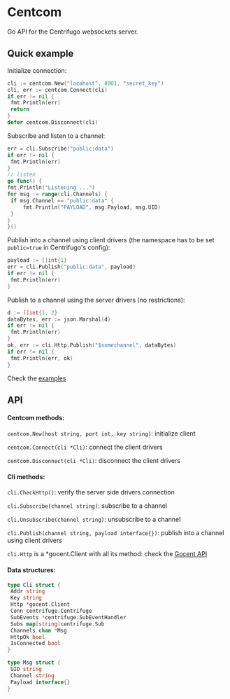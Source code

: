 # Centcom

Go API for the Centrifugo websockets server.

## Quick example

Initialize connection:

   ```go
cli := centcom.New("locahost", 8001, "secret_key")
cli, err := centcom.Connect(cli)
if err != nil {
	fmt.Println(err)
	return
}
defer centcom.Disconnect(cli)
   ```
   
Subscribe and listen to a channel:

   ```go
err = cli.Subscribe("public:data")
if err != nil {
	fmt.Println(err)
}
// listen
go func() {
fmt.Println("Listening ...")
for msg := range(cli.Channels) {
	if msg.Channel == "public:data" {
		fmt.Println("PAYLOAD", msg.Payload, msg.UID)
	}
}
}()
   ```
   
Publish into a channel using client drivers (the namespace has to be set `public=true` in Centrifugo's config):

   ```go
payload := []int{1}
err = cli.Publish("public:data", payload)
if err != nil {
	fmt.Println(err)
}
   ```
   
Publish to a channel using the server drivers (no restrictions):

   ```go
d := []int{1, 2}
dataBytes, err := json.Marshal(d)
if err != nil {
	fmt.Println(err)
}
ok, err := cli.Http.Publish("$somechannel", dataBytes)
if err != nil {
	fmt.Println(err, ok)
}
   ```

Check the [examples](https://github.com/synw/centcom/tree/master/examples)

## API

#### Centcom methods:

`centcom.New(host string, port int, key string)`: initialize client

`centcom.Connect(cli *Cli)`: connect the client drivers

`centcom.Disconnect(cli *Cli)`: disconnect the client drivers

#### Cli methods:

`cli.CheckHttp()`: verify the server side drivers connection

`cli.Subscribe(channel string)`: subscribe to a channel

`cli.Unsubscribe(channel string)`: unsubscribe to a channel

`cli.Publish(channel string, payload interface{})`: publish into a channel using client drivers 

`cli.Http` is a *gocent.Client with all its method: check the [Gocent API](https://godoc.org/github.com/centrifugal/gocent)

#### Data structures:

   ```go
type Cli struct {
	Addr string
	Key string
	Http *gocent.Client
	Conn centrifuge.Centrifuge
	SubEvents *centrifuge.SubEventHandler
	Subs map[string]centrifuge.Sub
	Channels chan *Msg
	HttpOk bool
	IsConnected bool
}

type Msg struct {
	UID	string
	Channel string
	Payload interface{}
}
   ```
